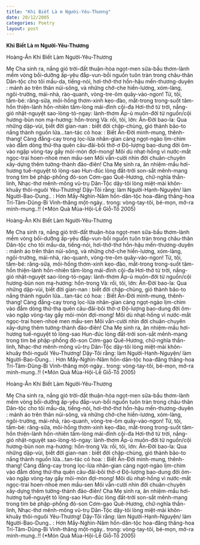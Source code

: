 ```yaml
---
title: "Khi Biết Là m Người-Yêu-Thương"
date: 20/12/2005
categories: Poetry
layout: post
---
```


**Khi Biết Là m Người-Yêu-Thương**

Hoàng-Ân
Khi Biết Làm Người-Yêu-Thương

Mẹ Cha sinh ra, nắng gió trời-đất thuận-hòa ngọt-men sữa-bầu thơm-lành
mềm vòng bồi-dưỡng ấp-yêu đắp-vun-bồi nguồn tuôn tràn trong châu-thân
Dân-tộc cho tôi mầu-da, tiếng-nói, hơi-thở-thơ hồn-hậu mến-thương-duyên
: mảnh áo trên thân núi-sông, và những chở-che hiền-lương,
  xóm-làng, ngôi-trường, mái-nhà, rào-quanh, vòng-tre-ôm quây-vào-ngon!
Từ, tôi, tấm-bé: răng-sữa, môi-hồng thơm-xinh kẹo-đào, mắt-trong
trong-suốt tâm-hồn thiện-lành hồn-nhiên tấm-lòng mái-đình cội-đa
Hơi-thở từ trời, nắng-gió nhật-nguyệt sao-lòng-tỏ-ngay: lành-thơm
Ấp-ủ muôn-đời từ nguồn/cội hương-bùn non mạ-hương: hồn-trong
Và: rồi, tôi, lớn: Ân-Đời bao-la:
Qua những dập-vùi, biết đời gian-nan
: biết đời chập-chùng, gió thành bão-to
  nắng thành nguồn lửa...tan-tác cỏ hoa:
: Biết Ân-Đời minh-mung, thênh-thang!
Càng đắng-cay trong lọc-lừa nhân-gian
càng ngọt-ngào lịm-chìm vào đẫm dòng thứ-tha quên câu-đãi-bôi thờ-ơ
Độ-lượng bao-dung đời ôm-vào ngập vòng-tay gầy mỏi-mòn đợi-mong!
Môi dù nhạt-hồng vì nước-mắt ngọc-trai hoen-nhoè men mầu-sen
Môi vẫn-cười nhìn đời chuân-chuyên xây-dựng thêm tường-thành đảo-điên!
Cha Mẹ sinh ra, ân nhiệm-mầu hơi-hương tuế-nguyệt tỏ lòng-sao
Hun-đúc lòng đất-trời son-sắt mênh-mang trong tim bé phập-phồng đỏ-son
Cơm-gạo Quê-Hương, chữ-nghĩa thần-linh, Nhạc-thơ mênh-mông vũ-trụ
Dân-Tộc dậy-tôi lòng miệt-mài khôn-khuây thôi-nguôi Yêu-Thương!
Dậy-Tôi rằng: làm Người-Hạnh-Nguyện/ làm Người-Bao-Dung..
:  Hơn Mấy-Nghìn-Năm hồn-dân-tộc hoa-đăng thăng-hoa Trí-Tâm-Dũng-Bi
   Vinh-thăng một-ngày.. trong: vòng-tay-tôi, bé-mọn, mở-ra minh-mung..!!
(*Món Quà Mùa-Hội-Lễ Giỗ-Tổ 2005)

Hoàng-Ân
Khi Biết Làm Người-Yêu-Thương

Mẹ Cha sinh ra, nắng gió trời-đất thuận-hòa ngọt-men sữa-bầu thơm-lành
mềm vòng bồi-dưỡng ấp-yêu đắp-vun-bồi nguồn tuôn tràn trong châu-thân
Dân-tộc cho tôi mầu-da, tiếng-nói, hơi-thở-thơ hồn-hậu mến-thương-duyên
: mảnh áo trên thân núi-sông, và những chở-che hiền-lương,
  xóm-làng, ngôi-trường, mái-nhà, rào-quanh, vòng-tre-ôm quây-vào-ngon!
Từ, tôi, tấm-bé: răng-sữa, môi-hồng thơm-xinh kẹo-đào, mắt-trong
trong-suốt tâm-hồn thiện-lành hồn-nhiên tấm-lòng mái-đình cội-đa
Hơi-thở từ trời, nắng-gió nhật-nguyệt sao-lòng-tỏ-ngay: lành-thơm
Ấp-ủ muôn-đời từ nguồn/cội hương-bùn non mạ-hương: hồn-trong
Và: rồi, tôi, lớn: Ân-Đời bao-la:
Qua những dập-vùi, biết đời gian-nan
: biết đời chập-chùng, gió thành bão-to
  nắng thành nguồn lửa...tan-tác cỏ hoa:
: Biết Ân-Đời minh-mung, thênh-thang!
Càng đắng-cay trong lọc-lừa nhân-gian
càng ngọt-ngào lịm-chìm vào đẫm dòng thứ-tha quên câu-đãi-bôi thờ-ơ
Độ-lượng bao-dung đời ôm-vào ngập vòng-tay gầy mỏi-mòn đợi-mong!
Môi dù nhạt-hồng vì nước-mắt ngọc-trai hoen-nhoè men mầu-sen
Môi vẫn-cười nhìn đời chuân-chuyên xây-dựng thêm tường-thành đảo-điên!
Cha Mẹ sinh ra, ân nhiệm-mầu hơi-hương tuế-nguyệt tỏ lòng-sao
Hun-đúc lòng đất-trời son-sắt mênh-mang trong tim bé phập-phồng đỏ-son
Cơm-gạo Quê-Hương, chữ-nghĩa thần-linh, Nhạc-thơ mênh-mông vũ-trụ
Dân-Tộc dậy-tôi lòng miệt-mài khôn-khuây thôi-nguôi Yêu-Thương!
Dậy-Tôi rằng: làm Người-Hạnh-Nguyện/ làm Người-Bao-Dung..
:  Hơn Mấy-Nghìn-Năm hồn-dân-tộc hoa-đăng thăng-hoa Trí-Tâm-Dũng-Bi
   Vinh-thăng một-ngày.. trong: vòng-tay-tôi, bé-mọn, mở-ra minh-mung..!!
(*Món Quà Mùa-Hội-Lễ Giỗ-Tổ 2005)

Hoàng-Ân
Khi Biết Làm Người-Yêu-Thương

Mẹ Cha sinh ra, nắng gió trời-đất thuận-hòa ngọt-men sữa-bầu thơm-lành
mềm vòng bồi-dưỡng ấp-yêu đắp-vun-bồi nguồn tuôn tràn trong châu-thân
Dân-tộc cho tôi mầu-da, tiếng-nói, hơi-thở-thơ hồn-hậu mến-thương-duyên
: mảnh áo trên thân núi-sông, và những chở-che hiền-lương,
  xóm-làng, ngôi-trường, mái-nhà, rào-quanh, vòng-tre-ôm quây-vào-ngon!
Từ, tôi, tấm-bé: răng-sữa, môi-hồng thơm-xinh kẹo-đào, mắt-trong
trong-suốt tâm-hồn thiện-lành hồn-nhiên tấm-lòng mái-đình cội-đa
Hơi-thở từ trời, nắng-gió nhật-nguyệt sao-lòng-tỏ-ngay: lành-thơm
Ấp-ủ muôn-đời từ nguồn/cội hương-bùn non mạ-hương: hồn-trong
Và: rồi, tôi, lớn: Ân-Đời bao-la:
Qua những dập-vùi, biết đời gian-nan
: biết đời chập-chùng, gió thành bão-to
  nắng thành nguồn lửa...tan-tác cỏ hoa:
: Biết Ân-Đời minh-mung, thênh-thang!
Càng đắng-cay trong lọc-lừa nhân-gian
càng ngọt-ngào lịm-chìm vào đẫm dòng thứ-tha quên câu-đãi-bôi thờ-ơ
Độ-lượng bao-dung đời ôm-vào ngập vòng-tay gầy mỏi-mòn đợi-mong!
Môi dù nhạt-hồng vì nước-mắt ngọc-trai hoen-nhoè men mầu-sen
Môi vẫn-cười nhìn đời chuân-chuyên xây-dựng thêm tường-thành đảo-điên!
Cha Mẹ sinh ra, ân nhiệm-mầu hơi-hương tuế-nguyệt tỏ lòng-sao
Hun-đúc lòng đất-trời son-sắt mênh-mang trong tim bé phập-phồng đỏ-son
Cơm-gạo Quê-Hương, chữ-nghĩa thần-linh, Nhạc-thơ mênh-mông vũ-trụ
Dân-Tộc dậy-tôi lòng miệt-mài khôn-khuây thôi-nguôi Yêu-Thương!
Dậy-Tôi rằng: làm Người-Hạnh-Nguyện/ làm Người-Bao-Dung..
:  Hơn Mấy-Nghìn-Năm hồn-dân-tộc hoa-đăng thăng-hoa Trí-Tâm-Dũng-Bi
   Vinh-thăng một-ngày.. trong: vòng-tay-tôi, bé-mọn, mở-ra minh-mung..!!
(*Món Quà Mùa-Hội-Lễ Giỗ-Tổ 2005)
